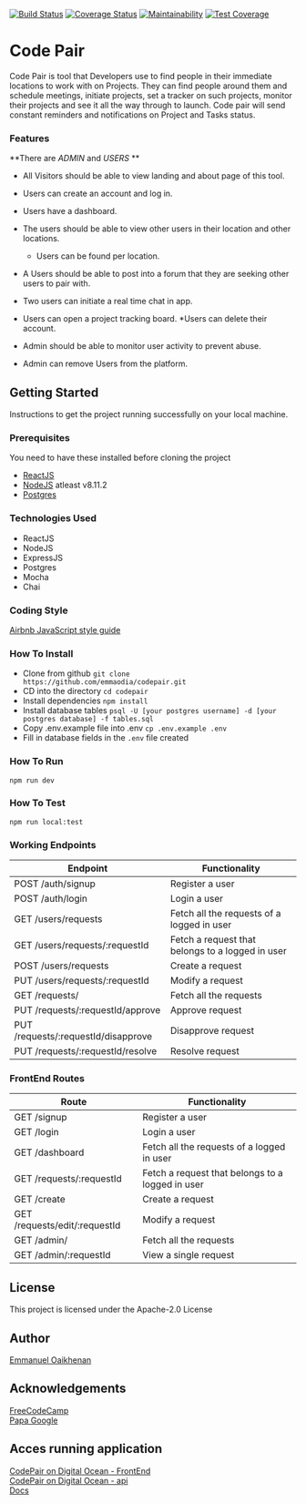 [![Build Status](https://travis-ci.com/emmaodia/entercodepair.svg?branch=master)](https://travis-ci.com/emmaodia/entercodepair)
[![Coverage Status](https://coveralls.io/repos/github/ascii-dev/maintenance-tracker/badge.svg?branch=develop)](https://coveralls.io/github/ascii-dev/maintenance-tracker?branch=develop)
[![Maintainability](https://api.codeclimate.com/v1/badges/c961accccb9c57c80a68/maintainability)](https://codeclimate.com/github/ascii-dev/maintenance-tracker/maintainability)
[![Test Coverage](https://api.codeclimate.com/v1/badges/c961accccb9c57c80a68/test_coverage)](https://codeclimate.com/github/ascii-dev/maintenance-tracker/test_coverage)

# Code Pair
Code Pair is tool that Developers use to find people in their immediate locations to work with on Projects.
They can find people around them and schedule meetings, initiate projects, set a tracker on such projects, monitor their projects and see it all the way through to launch.
Code pair will send constant reminders and notifications on Project and Tasks status.

### Features
**There are _ADMIN_ and _USERS_ **
* All Visitors should be able to view landing and about page of this tool.
* Users can create an account and log in.
* Users have a dashboard.
* The users should be able to view other users in their location and other locations.
  - Users can be found per location.
* A Users should be able to post into a forum that they are seeking other users to pair with.
* Two users can initiate a real time chat in app.
* Users can open a project tracking board.
*Users can delete their account.

* Admin should be able to monitor user activity to prevent abuse.
* Admin can remove Users from the platform.


## Getting Started
Instructions to get the project running successfully on your local machine.

### Prerequisites
You need to have these installed before cloning the project
* [ReactJS](https://reactjs.org/docs/try-react.html)
* [NodeJS](https://nodejs.org/en/download/) atleast v8.11.2
* [Postgres](https://www.postgresql.org/download/)


### Technologies Used
* ReactJS
* NodeJS
* ExpressJS
* Postgres
* Mocha
* Chai

### Coding Style
[Airbnb JavaScript style guide](https://github.com/airbnb/javascript)

### How To Install
* Clone from github
  ```git clone https://github.com/emmaodia/codepair.git```
* CD into the directory
  ```cd codepair```
* Install dependencies
  ```npm install```
* Install database tables
  ```psql -U [your postgres username] -d [your postgres database] -f tables.sql```
* Copy .env.example file into .env
  ```cp .env.example .env```
* Fill in database fields in the `.env` file created

### How To Run
  ```npm run dev```

### How To Test
  ```npm run local:test```

### Working Endpoints
| Endpoint                              | Functionality                                     |
| ------------------------------------- | ------------------------------------------------- |
| POST /auth/signup                     | Register a user                                   |
| POST /auth/login                      | Login a user                                      |
| GET /users/requests                   | Fetch all the requests of a logged in​ user        |
| GET /users/requests/:requestId        | Fetch a request that belongs to a logged in user  |
| POST /users/requests                  | Create a request                                  |
| PUT /users/requests/:requestId        | Modify a request                                  |
| GET /requests/                        | Fetch all the requests                            |
| PUT /requests/:requestId/approve      | Approve request                                   |
| PUT /requests/:requestId/disapprove   | Disapprove request                                |
| PUT /requests/:requestId/resolve      | Resolve request                                   |

### FrontEnd Routes
| Route		                            | Functionality                                     |
| ------------------------------------| ------------------------------------------------- |
| GET /signup                     		| Register a user                                   |
| GET /login                      		| Login a user                                      |
| GET /dashboard                   		| Fetch all the requests of a logged in​ user        |
| GET /requests/:requestId        		| Fetch a request that belongs to a logged in user  |
| GET /create                  		  	| Create a request                                  |
| GET /requests/edit/:requestId      	| Modify a request                                  |
| GET /admin/                      		| Fetch all the requests                            |
| GET /admin/:requestId      			    | View a single request                             |

## License
This project is licensed under the Apache-2.0 License

## Author
[Emmanuel Oaikhenan](https://twitter.com/@emma_odia)

## Acknowledgements
[FreeCodeCamp](https://medium.freecodecamp.com)<br>
[Papa Google](https://google.com)

## Acces running application
[CodePair on Digital Ocean - FrontEnd](https://entercodepair.tech)<br>
[CodePair on Digital Ocean - api](https://api.entercodepair.tech)<br>
[Docs](https://entercodepair.tech/docs)
